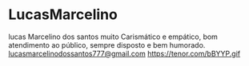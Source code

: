 # LucasMarcelino
lucas Marcelino dos santos 
muito Carismático e empático, bom atendimento ao público, sempre disposto e bem humorado.
lucasmarcelinodossantos777@gmail.com 
https://tenor.com/bBYYP.gif
